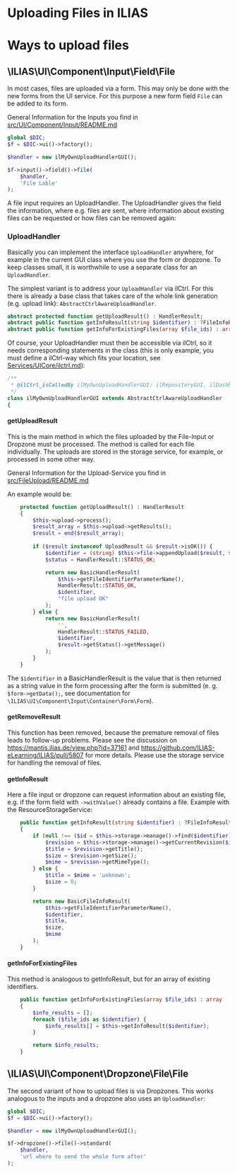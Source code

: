 Uploading Files in ILIAS
========================

# Ways to upload files
## \ILIAS\UI\Component\Input\Field\File
In most cases, files are uploaded via a form. This may only be done with the new forms from the UI service. For this purpose a new form field `File` can be added to its form.

General Information for the Inputs you find in [src/UI/Component/Input/README.md](../../src/UI/Component/Input/README.md)

```php
global $DIC;
$f = $DIC->ui()->factory();

$handler = new ilMyOwnUploadHandlerGUI();

$f->input()->field()->file(
    $handler,
    'File Lable'
);

``` 
A file input requires an UploadHandler. The UploadHandler gives the field the information, where e.g. files are sent, where information about existing files can be requested or how files can be removed again:

### UploadHandler
Basically you can implement the interface `UploadHandler` anywhere, for example in the current GUI class where you use the form or dropzone. To keep classes small, it is worthwhile to use a separate class for an `UploadHandler`.

The simplest variant is to address your `UploadHandler` via ilCtrl. For this there is already a base class that takes care of the whole link generation (e.g. upload link): `AbstractCtrlAwareUploadHandler`.

```php
abstract protected function getUploadResult() : HandlerResult;
abstract public function getInfoResult(string $identifier) : ?FileInfoResult;
abstract public function getInfoForExistingFiles(array $file_ids) : array;
```
Of course, your UploadHandler must then be accessible via ilCtrl, so it needs corresponding statements in the class (this is only example, you must define a ilCtrl-way which fits your location, see [Services/UICore/ilctrl.md](../../Services/UICore/ilctrl.md)):

```php
/**
 * @ilCtrl_isCalledBy ilMyOwnUploadHandlerGUI: ilRepositoryGUI, ilDashboardGUI
 */
class ilMyOwnUploadHandlerGUI extends AbstractCtrlAwareUploadHandler
{ 
```

#### getUploadResult
This is the main method in which the files uploaded by the File-Input or Dropzone must be processed. The method is called for each file individually. The uploads are stored in the storage service, for example, or processed in some other way. 

General Information for the Upload-Service you find in [src/FileUpload/README.md](../../src/FileUpload/README.md) 

An example would be:

```php
    protected function getUploadResult() : HandlerResult
    {
        $this->upload->process(); 
        $result_array = $this->upload->getResults();
        $result = end($result_array);
        
        if ($result instanceof UploadResult && $result->isOK()) {
            $identifier = (string) $this->file->appendUpload($result, $this->file->getTitle());
            $status = HandlerResult::STATUS_OK;

            return new BasicHandlerResult(
                $this->getFileIdentifierParameterName(),
                HandlerResult::STATUS_OK,
                $identifier,
                "file upload OK"
            );
        } else {
            return new BasicHandlerResult(
                '',
                HandlerResult::STATUS_FAILED,
                $identifier,
                $result->getStatus()->getMessage()
            );
        }
    }
```
The `$identifier` in a BasicHandlerResult is the value that is then returned as a string value in the form processing after the form is submitted (e. g. `$form->getData();`, see documentation for `\ILIAS\UI\Component\Input\Container\Form\Form`).

#### getRemoveResult
This function has been removed, because the premature removal of files leads to follow-up problems. 
Please see the discussion on https://mantis.ilias.de/view.php?id=37161 and https://github.com/ILIAS-eLearning/ILIAS/pull/5807 for more details.
Please use the storage service for handling the removal of files.



#### getInfoResult
Here a file input or dropzone can request information about an existing file, e.g. if the form field with `->withValue()` already contains a file. Example with the ResourceStorageService:

```php
    public function getInfoResult(string $identifier) : ?FileInfoResult
    {
        if (null !== ($id = $this->storage->manage()->find($identifier))) {
            $revision = $this->storage->manage()->getCurrentRevision($id)->getInformation();
            $title = $revision->getTitle();
            $size = $revision->getSize();
            $mime = $revision->getMimeType();
        } else {
            $title = $mime = 'unknown';
            $size = 0;
        }

        return new BasicFileInfoResult(
            $this->getFileIdentifierParameterName(), 
            $identifier, 
            $title, 
            $size, 
            $mime
        );
    } 
```

#### getInfoForExistingFiles
This method is analogous to getInfoResult, but for an array of existing identifiers.

```php
    public function getInfoForExistingFiles(array $file_ids) : array
    {
        $info_results = [];
        foreach ($file_ids as $identifier) {
            $info_results[] = $this->getInfoResult($identifier);
        }

        return $info_results;
    }
```

## \ILIAS\UI\Component\Dropzone\File\File
The second variant of how to upload files is via Dropzones. This works analogous to the inputs and a dropzone also uses an `UploadHandler`:

```php
global $DIC;
$f = $DIC->ui()->factory();

$handler = new ilMyOwnUploadHandlerGUI();

$f->dropzone()->file()->standard(
    $handler,
    'url where to send the whole form after'
);
``` 
